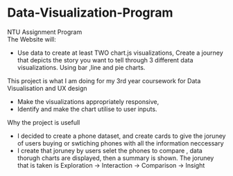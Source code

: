 # Data-Visualization-Program
NTU Assignment Program  
The Website will:

-  Use data to create at least TWO chart.js visualizations, Create a journey that depicts
the story you want to tell through 3 different data visualizations. Using bar ,line and pie charts.

This project is what I am doing for my  3rd year coursework for Data Visualisation and UX design 

- Make the visualizations appropriately responsive,
- Identify and make the chart utilise to user inputs.

Why the project is usefull

- I decided to create a phone dataset, and create cards to give the joruney of users buying or swtiching phones with all the information neccessary
- I create that joruney by users selet the phones to compare , data thorugh charts are displayed, then a summary is shown. The joruney that is taken is Exploration -> Interaction -> Comparison -> Insight

